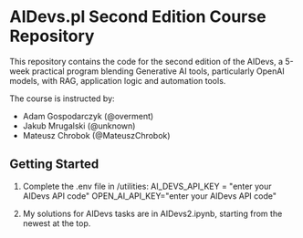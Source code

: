 # AIDevs.pl Second Edition Course Repository

This repository contains the code for the second edition of the AIDevs, a 5-week practical program blending Generative AI tools, particularly OpenAI models, with RAG, application logic and automation tools.

The course is instructed by:

- Adam Gospodarczyk (@overment)
- Jakub Mrugalski (@unknown)
- Mateusz Chrobok (@MateuszChrobok)
  
## Getting Started

1. Complete the .env file in /utilities:
AI_DEVS_API_KEY = "enter your AIDevs API code"
OPEN_AI_API_KEY="enter your AIDevs API code"

2. My solutions for AIDevs tasks are in AIDevs2.ipynb, starting from the newest at the top.